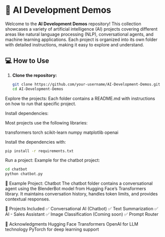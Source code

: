 # 🧠 AI Development Demos

Welcome to the **AI Development Demos** repository! This collection showcases a variety of artificial intelligence (AI) projects covering different areas like natural language processing (NLP), conversational agents, and machine learning applications. Each project is organized into its own folder with detailed instructions, making it easy to explore and understand.

## 💻 How to Use

1. **Clone the repository:**

   ```bash
   git clone https://github.com/your-username/AI-Development-Demos.git
   cd AI-Development-Demos

Explore the projects:
Each folder contains a README.md with instructions on how to run that specific project.

Install dependencies:

Most projects use the following libraries:

transformers
torch
scikit-learn
numpy
matplotlib
openai

Install the dependencies with:

```bash
pip install -r requirements.txt
``` 
Run a project:
Example for the chatbot project:
```bash
cd chatbot
python chatbot.py
```

📝 Example Project: Chatbot
The chatbot folder contains a conversational agent using the BlenderBot model from Hugging Face’s Transformers library. It maintains conversation history, handles token limits, and provides contextual responses.

🧩 Projects Included
✅ Conversational AI (Chatbot)
✅ Text Summarization
✅ AI - Sales Assistant
✅ Image Classification (Coming soon)
✅ Prompt Router

🙌 Acknowledgments
Hugging Face Transformers
OpenAI for LLM technology
PyTorch for deep learning support
